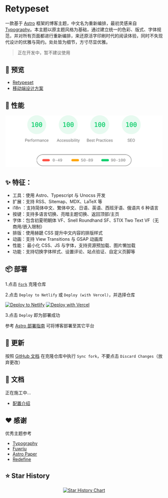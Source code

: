 # Retypeset

一款基于 [Astro](https://astro.build/) 框架的博客主题，中文名为重新编排，最初灵感来自 [Typography](https://astro-theme-typography.vercel.app/)。本主题以原主题风格为基础，通过建立统一的色彩、版式、字体规范，并对所有页面都进行重新编排，来还原活字印刷时代的阅读体验，同时不失现代设计的优雅与简约。处处皆为细节，方寸尽显优雅。

> 正在开发中，暂不建议使用

## 🔎 预览

- [Retypeset](https://retypeset.radishzz.cc/)
- [移动端设计方案](https://mastergo.com/file/151079538766773?fileOpenFrom=home&page_id=M&source=link_share&shareId=151079538766773)

## 🚀 性能

<p align="center">
  <a href="https://pagespeed.web.dev/analysis?url=https%3A%2F%2Fretypeset.radishzz.cc%2F">
    <img width="710" alt="Retypeset Lighthouse Score" src=Retypeset-lighthouse-score.svg>
  <a>
</p>

## ✨ 特征：

- 工具：使用 Astro、Typescript 与 Unocss 开发
- 扩展：支持 RSS、Sitemap、MDX、LaTeX 等
- i18n ：支持简体中文、繁体中文、日语、英语、西班牙语、俄语共 6 种语言
- 按键：支持多语言切换、亮暗主题切换、返回顶部/主页
- 字体：包含初夏明朝体 VF、Snell Roundhand SF、STIX Two Text VF（无商用/嵌入限制）
- 排版：使用赫蹏 CSS 提升中文内容的排版样式
- 动画：支持 View Transitions 与 GSAP 动画库
- 性能： 最小化 CSS、JS 与字体，支持资源预加载、图片懒加载
- 功能：支持切换字体样式、设置评论、站点验证、自定义页脚等

## 📦 部署

1.点击 [`Fork`](https://github.com/radishzzz/astro-theme-retypeset/fork) 克隆仓库

2.点击 `Deploy to Netlify` 或 `Deploy (with Vercel)`，并选择仓库

[![Deploy to Netlify](https://www.netlify.com/img/deploy/button.svg)](https://app.netlify.com/start)
[![Deploy with Vercel](https://vercel.com/button)](https://vercel.com/new)

3.点击 `Deploy` 即为部署成功

参考 [Astro 部署指南](https://docs.astro.build/zh-cn/guides/deploy/) 可将博客部署至其它平台

## 🔄  更新

按照 [GitHub 文档](https://docs.github.com/zh/pull-requests/collaborating-with-pull-requests/working-with-forks/syncing-a-fork) 在克隆仓库中执行 `Sync fork`，不要点击 `Discard Changes`（放弃更改）

## 📄 文档

正在施工中...

- [配置介绍](https://github.com/radishzzz/astro-theme-retypeset/blob/master/src/config.ts)

## ❤️ 感谢

优秀主题参考

- [Typography](https://astro-theme-typography.vercel.app/)
- [Fuwriu](https://github.com/saicaca/fuwari)
- [Astro Paper](https://github.com/satnaing/astro-paper)
- [Redefine](https://github.com/EvanNotFound/hexo-theme-redefine)

## ⭐ Star History

<p align="center">
<a href="https://star-history.com/#radishzzz/astro-theme-retypeset&Date">
  <picture>
    <source media="(prefers-color-scheme: dark)" srcset="https://api.star-history.com/svg?repos=radishzzz/astro-theme-retypeset&type=Date&theme=dark" />
    <source media="(prefers-color-scheme: light)" srcset="https://api.star-history.com/svg?repos=radishzzz/astro-theme-retypeset&type=Date" />
    <img alt="Star History Chart" src="https://api.star-history.com/svg?repos=radishzzz/astro-theme-retypeset&type=Date" />
  </picture>
</p>
